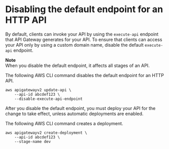 # Disabling the default endpoint for an HTTP API<a name="http-api-disable-default-endpoint"></a>

By default, clients can invoke your API by using the `execute-api` endpoint that API Gateway generates for your API\. To ensure that clients can access your API only by using a custom domain name, disable the default `execute-api` endpoint\.

**Note**  
When you disable the default endpoint, it affects all stages of an API\.

The following AWS CLI command disables the default endpoint for an HTTP API\.

```
aws apigatewayv2 update-api \
    --api-id abcdef123 \
    --disable-execute-api-endpoint
```

After you disable the default endpoint, you must deploy your API for the change to take effect, unless automatic deployments are enabled\.

The following AWS CLI command creates a deployment\.

```
aws apigatewayv2 create-deployment \
    --api-id abcdef123 \
    --stage-name dev
```